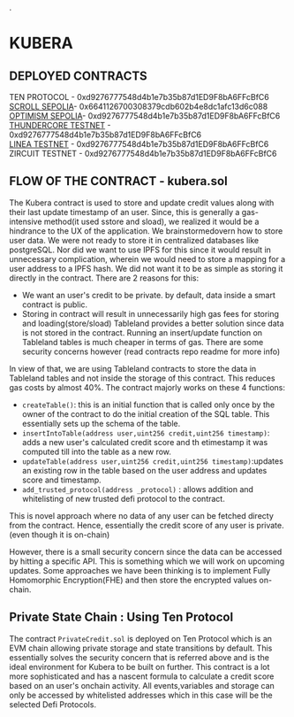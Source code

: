 
.
# KUBERA

## DEPLOYED CONTRACTS

TEN PROTOCOL - 0xd9276777548d4b1e7b35b87d1ED9F8bA6FFcBfC6 <br/>
[SCROLL SEPOLIA](https://sepolia.scrollscan.com/address/0x6641126700308379cdb602b4e8dc1afc13d6c088)- 0x6641126700308379cdb602b4e8dc1afc13d6c088 <br/>
[OPTIMISM SEPOLIA](https://sepolia-optimism.etherscan.io/address/0xd9276777548d4b1e7b35b87d1ED9F8bA6FFcBfC6)- 0xd9276777548d4b1e7b35b87d1ED9F8bA6FFcBfC6 <br/>
[THUNDERCORE TESTNET](https://explorer-testnet.thundercore.com/address/0xd9276777548d4b1e7b35b87d1ED9F8bA6FFcBfC6/transactions) - 0xd9276777548d4b1e7b35b87d1ED9F8bA6FFcBfC6 <br/>
[LINEA TESTNET](https://goerli.lineascan.build/address/0xd9276777548d4b1e7b35b87d1ED9F8bA6FFcBfC6) - 0xd9276777548d4b1e7b35b87d1ED9F8bA6FFcBfC6 <br/>
ZIRCUIT TESTNET - 0xd9276777548d4b1e7b35b87d1ED9F8bA6FFcBfC6 <br/>


## FLOW OF THE CONTRACT - kubera.sol
The Kubera contract is used to store and update credit values along with their last update timestamp of an user. Since, this is generally a gas-intensive method(it used sstore and sload), we realized it would be a hindrance to the UX of the application.
We brainstormedovern how to store user data. We were not ready to store it in centralized databases like postgreSQL. Nor did we want to use IPFS for this since it would result in unnecessary complication, wherein we would need to store a mapping for a user address to a IPFS hash. We did not want it to be as simple as storing it directly in the contract. There are 2 reasons for this:
* We want an user's credit to be private. by default, data inside a smart contract is public.
* Storing in contract will result in unnecessarily high gas fees for storing and loading(store/sload)
Tableland provides a better solution since data is not stored in the contract. Running an insert/update function on Tableland tables is much cheaper in terms of gas. There are some security concerns however (read contracts repo readme for more info)

In view of that, we are using Tableland contracts to store the data in Tableland tables and not inside the storage of this contract. This reduces gas costs by almost 40%. The contract majorly works on these 4 functions:

- `createTable()`: this is an initial function that is called only once by the owner of the contract to do the initial creation of the SQL table. This essentially sets up the schema of the table. <br/>
- `insertIntoTable(address user,uint256 credit,uint256 timestamp)`: adds a new user's calculated credit score and th etimestamp it was computed till into the table as a new row. <br/>
- `updateTable(address user,uint256 credit,uint256 timestamp)`:updates an existing row in the table based on the user address and updates score and timestamp. <br/>
- `add_trusted_protocol(address _protocol)` : allows addition and whitelisting of new trusted defi protocol to the contract.

This is novel approach where no data of any user can be fetched directy from the contract. Hence, essentially the credit score of any user is private.(even though it is on-chain)

However, there is a small security concern since the data can be accessed by hitting a specific API. This is something which we will work on upcoming updates. Some approaches we have been thinking is to implement Fully Homomorphic Encryption(FHE) and then store the encrypted values on-chain.

## Private State Chain : Using Ten Protocol

The contract `PrivateCredit.sol` is deployed on Ten Protocol which is an EVM chain allowing private storage and state transitions by default. This essentially solves the security concern that is referred above and is the ideal environment for Kubera to be built on further. This contract is a lot more sophisticated and has a nascent formula to calculate a credit score based on an user's onchain activity. All events,variables and storage can only be accessed by whitelisted addresses which in this case will be the selected Defi Protocols.


